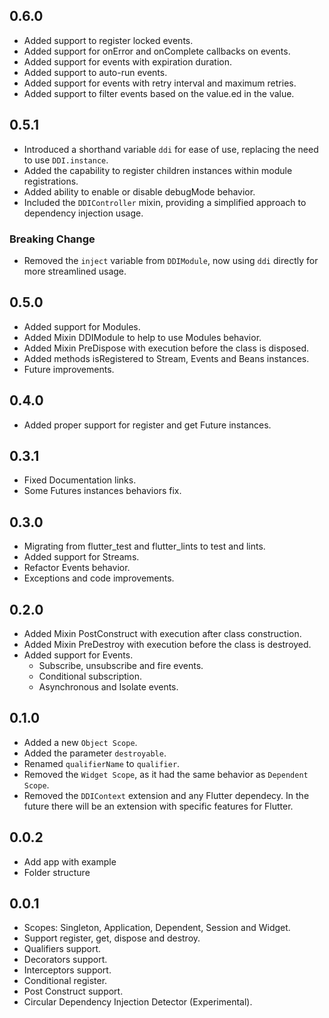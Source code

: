 ## 0.6.0

* Added support to register locked events.
* Added support for onError and onComplete callbacks on events.
* Added support for events with expiration duration.
* Added support to auto-run events.
* Added support for events with retry interval and maximum retries.
* Added support to filter events based on the value.ed in the value.

## 0.5.1

* Introduced a shorthand variable `ddi` for ease of use, replacing the need to use `DDI.instance`. 
* Added the capability to register children instances within module registrations.
* Added ability to enable or disable debugMode behavior.
* Included the `DDIController` mixin, providing a simplified approach to dependency injection usage.


### Breaking Change

* Removed the `inject` variable from `DDIModule`, now using `ddi` directly for more streamlined usage.


## 0.5.0

* Added support for Modules.
* Added Mixin DDIModule to help to use Modules behavior.
* Added Mixin PreDispose with execution before the class is disposed.
* Added methods isRegistered to Stream, Events and Beans instances.
* Future improvements.

## 0.4.0

* Added proper support for register and get Future instances.

## 0.3.1

* Fixed Documentation links.
* Some Futures instances behaviors fix.

## 0.3.0

* Migrating from flutter_test and flutter_lints to test and lints.
* Added support for Streams.
* Refactor Events behavior.
* Exceptions and code improvements.


## 0.2.0

* Added Mixin PostConstruct with execution after class construction.
* Added Mixin PreDestroy with execution before the class is destroyed.
* Added support for Events.
    * Subscribe, unsubscribe and fire events.
    * Conditional subscription.
    * Asynchronous and Isolate events.

## 0.1.0

* Added a new `Object Scope`.
* Added the parameter `destroyable`.
* Renamed `qualifierName` to `qualifier`.
* Removed the `Widget Scope`, as it had the same behavior as `Dependent Scope`.
* Removed the `DDIContext` extension and any Flutter dependecy. In the future there will be an extension with specific features for Flutter.


## 0.0.2

* Add app with example
* Folder structure 


## 0.0.1

* Scopes: Singleton, Application, Dependent, Session and Widget.
* Support register, get, dispose and destroy.
* Qualifiers support.
* Decorators support.
* Interceptors support.
* Conditional register.
* Post Construct support.
* Circular Dependency Injection Detector (Experimental).
